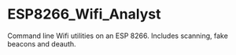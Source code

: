 # ESP8266_Wifi_Analyst

Command line Wifi utilities on an ESP 8266.  Includes scanning, fake beacons and deauth.
